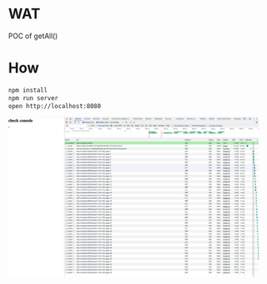# WAT

POC of getAll()

# How

```
npm install
npm run server
open http://localhost:8080
```

![example](./example.png)
